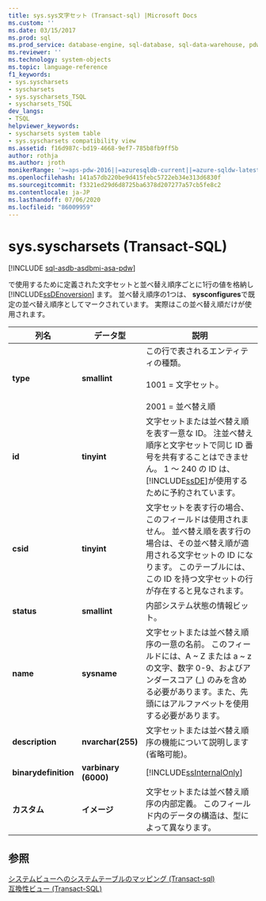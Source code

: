 ```yaml
---
title: sys.sys文字セット (Transact-sql) |Microsoft Docs
ms.custom: ''
ms.date: 03/15/2017
ms.prod: sql
ms.prod_service: database-engine, sql-database, sql-data-warehouse, pdw
ms.reviewer: ''
ms.technology: system-objects
ms.topic: language-reference
f1_keywords:
- sys.syscharsets
- syscharsets
- sys.syscharsets_TSQL
- syscharsets_TSQL
dev_langs:
- TSQL
helpviewer_keywords:
- syscharsets system table
- sys.syscharsets compatibility view
ms.assetid: f16d987c-bd19-4668-9ef7-785b8fb9ff5b
author: rothja
ms.author: jroth
monikerRange: '>=aps-pdw-2016||=azuresqldb-current||=azure-sqldw-latest||>=sql-server-2016||=sqlallproducts-allversions||>=sql-server-linux-2017||=azuresqldb-mi-current'
ms.openlocfilehash: 141a57db220be9d415febc5722eb34e313d6830f
ms.sourcegitcommit: f3321ed29d6d8725ba6378d207277a57cb5fe8c2
ms.contentlocale: ja-JP
ms.lasthandoff: 07/06/2020
ms.locfileid: "86009959"
---
```

# <a name="syssyscharsets-transact-sql"></a>sys.syscharsets (Transact-SQL)
[!INCLUDE [sql-asdb-asdbmi-asa-pdw](../../includes/applies-to-version/sql-asdb-asdbmi-asa-pdw.md)]

  で使用するために定義された文字セットと並べ替え順序ごとに1行の値を格納し [!INCLUDE[ssDEnoversion](../../includes/ssdenoversion-md.md)] ます。 並べ替え順序の1つは、 **sysconfigures**で既定の並べ替え順序としてマークされています。 実際はこの並べ替え順だけが使用されます。  
  
|列名|データ型|説明|  
|-----------------|---------------|-----------------|  
|**type**|**smallint**|この行で表されるエンティティの種類。<br /><br /> 1001 = 文字セット。<br /><br /> 2001 = 並べ替え順|  
|**id**|**tinyint**|文字セットまたは並べ替え順を表す一意な ID。 注並べ替え順序と文字セットで同じ ID 番号を共有することはできません。 1 ～ 240 の ID は、[!INCLUDE[ssDE](../../includes/ssde-md.md)]が使用するために予約されています。|  
|**csid**|**tinyint**|文字セットを表す行の場合、このフィールドは使用されません。 並べ替え順を表す行の場合は、その並べ替え順が適用される文字セットの ID になります。 このテーブルには、この ID を持つ文字セットの行が存在すると見なされます。|  
|**status**|**smallint**|内部システム状態の情報ビット。|  
|**name**|**sysname**|文字セットまたは並べ替え順序の一意の名前。 このフィールドには、A ~ Z または a ~ z の文字、数字 0-9、およびアンダースコア (_) のみを含める必要があります。また、先頭にはアルファベットを使用する必要があります。|  
|**description**|**nvarchar(255)**|文字セットまたは並べ替え順序の機能について説明します (省略可能)。|  
|**binarydefinition**|**varbinary (6000)**|[!INCLUDE[ssInternalOnly](../../includes/ssinternalonly-md.md)]|  
|**カスタム**|**イメージ**|文字セットまたは並べ替え順序の内部定義。 このフィールド内のデータの構造は、型によって異なります。|  
  
## <a name="see-also"></a>参照  
 [システムビューへのシステムテーブルのマッピング &#40;Transact-sql&#41;](../../relational-databases/system-tables/mapping-system-tables-to-system-views-transact-sql.md)   
 [互換性ビュー &#40;Transact-SQL&#41;](~/relational-databases/system-compatibility-views/system-compatibility-views-transact-sql.md)  
  
  
